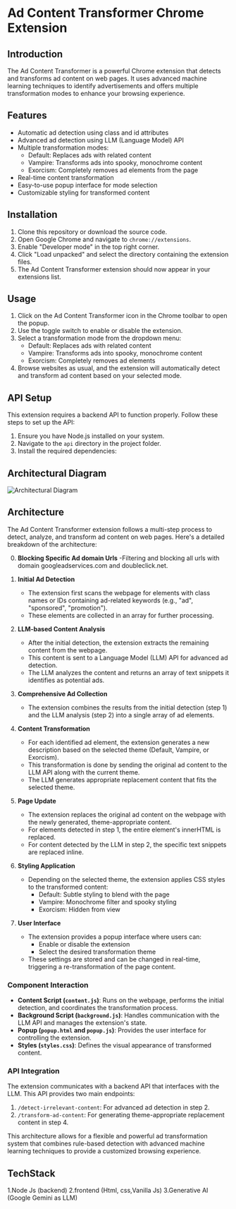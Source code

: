# Ad Content Transformer Chrome Extension

## Introduction

The Ad Content Transformer is a powerful Chrome extension that detects and transforms ad content on web pages. It uses advanced machine learning techniques to identify advertisements and offers multiple transformation modes to enhance your browsing experience.

## Features

- Automatic ad detection using class and id attributes
- Advanced ad detection using LLM (Language Model) API
- Multiple transformation modes:
  - Default: Replaces ads with related content
  - Vampire: Transforms ads into spooky, monochrome content
  - Exorcism: Completely removes ad elements from the page
- Real-time content transformation
- Easy-to-use popup interface for mode selection
- Customizable styling for transformed content

## Installation

1. Clone this repository or download the source code.
2. Open Google Chrome and navigate to `chrome://extensions`.
3. Enable "Developer mode" in the top right corner.
4. Click "Load unpacked" and select the directory containing the extension files.
5. The Ad Content Transformer extension should now appear in your extensions list.

## Usage

1. Click on the Ad Content Transformer icon in the Chrome toolbar to open the popup.
2. Use the toggle switch to enable or disable the extension.
3. Select a transformation mode from the dropdown menu:
   - Default: Replaces ads with related content
   - Vampire: Transforms ads into spooky, monochrome content
   - Exorcism: Completely removes ad elements
4. Browse websites as usual, and the extension will automatically detect and transform ad content based on your selected mode.

## API Setup

This extension requires a backend API to function properly. Follow these steps to set up the API:

1. Ensure you have Node.js installed on your system.
2. Navigate to the `api` directory in the project folder.
3. Install the required dependencies:


## Architectural Diagram
![Architectural Diagram]("ai_ad_buster_architecture.png")


## Architecture

The Ad Content Transformer extension follows a multi-step process to detect, analyze, and transform ad content on web pages. Here's a detailed breakdown of the architecture:

0. **Blocking Specific Ad domain Urls**
    -Filtering and blocking all urls with domain googleadservices.com and doubleclick.net.

1. **Initial Ad Detection**
   - The extension first scans the webpage for elements with class names or IDs containing ad-related keywords (e.g., "ad", "sponsored", "promotion").
   - These elements are collected in an array for further processing.

2. **LLM-based Content Analysis**
   - After the initial detection, the extension extracts the remaining content from the webpage.
   - This content is sent to a Language Model (LLM) API for advanced ad detection.
   - The LLM analyzes the content and returns an array of text snippets it identifies as potential ads.

3. **Comprehensive Ad Collection**
   - The extension combines the results from the initial detection (step 1) and the LLM analysis (step 2) into a single array of ad elements.

4. **Content Transformation**
   - For each identified ad element, the extension generates a new description based on the selected theme (Default, Vampire, or Exorcism).
   - This transformation is done by sending the original ad content to the LLM API along with the current theme.
   - The LLM generates appropriate replacement content that fits the selected theme.

5. **Page Update**
   - The extension replaces the original ad content on the webpage with the newly generated, theme-appropriate content.
   - For elements detected in step 1, the entire element's innerHTML is replaced.
   - For content detected by the LLM in step 2, the specific text snippets are replaced inline.

6. **Styling Application**
   - Depending on the selected theme, the extension applies CSS styles to the transformed content:
     - Default: Subtle styling to blend with the page
     - Vampire: Monochrome filter and spooky styling
     - Exorcism: Hidden from view

7. **User Interface**
   - The extension provides a popup interface where users can:
     - Enable or disable the extension
     - Select the desired transformation theme
   - These settings are stored and can be changed in real-time, triggering a re-transformation of the page content.

### Component Interaction

- **Content Script (`content.js`)**: Runs on the webpage, performs the initial detection, and coordinates the transformation process.
- **Background Script (`background.js`)**: Handles communication with the LLM API and manages the extension's state.
- **Popup (`popup.html` and `popup.js`)**: Provides the user interface for controlling the extension.
- **Styles (`styles.css`)**: Defines the visual appearance of transformed content.

### API Integration

The extension communicates with a backend API that interfaces with the LLM. This API provides two main endpoints:
1. `/detect-irrelevant-content`: For advanced ad detection in step 2.
2. `/transform-ad-content`: For generating theme-appropriate replacement content in step 4.

This architecture allows for a flexible and powerful ad transformation system that combines rule-based detection with advanced machine learning techniques to provide a customized browsing experience.

## TechStack
1.Node Js (backend)
2.frontend (Html, css,Vanilla Js)
3.Generative AI (Google Gemini as LLM)
